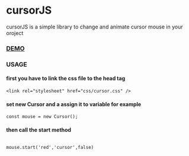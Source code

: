 # cursorJS

cursorJS is a simple library to change and animate cursor mouse in your oroject


### [DEMO]( https://cursorjsjs.netlify.app/)


### USAGE

#### first you have to link the css file to the head tag 
``` 
<link rel="stylesheet" href="css/cursor.css" />
``` 

####  set new Cursor and a assign it to variable for example

``` 
const mouse = new Cursor();
```

#### then call the start method 
```

mouse.start('red','cursor',false)
```
